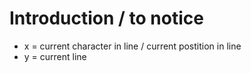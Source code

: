 # Introduction / to notice
- x = current character in line / current postition in line
- y = current line
